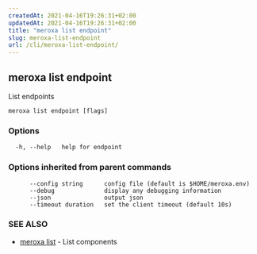 ```yaml
---
createdAt: 2021-04-16T19:26:31+02:00
updatedAt: 2021-04-16T19:26:31+02:00
title: "meroxa list endpoint"
slug: meroxa-list-endpoint
url: /cli/meroxa-list-endpoint/
---
```

## meroxa list endpoint

List endpoints

```
meroxa list endpoint [flags]
```

### Options

```
  -h, --help   help for endpoint
```

### Options inherited from parent commands

```
      --config string      config file (default is $HOME/meroxa.env)
      --debug              display any debugging information
      --json               output json
      --timeout duration   set the client timeout (default 10s)
```

### SEE ALSO

* [meroxa list](/cli/meroxa-list/)	 - List components

